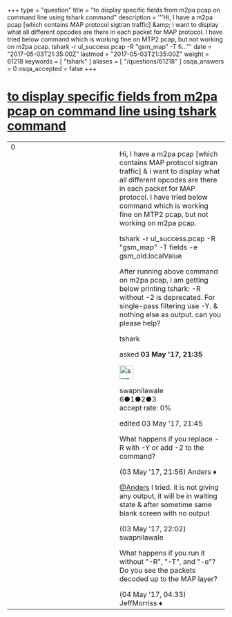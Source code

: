 +++
type = "question"
title = "to display specific fields from m2pa pcap on command line using tshark command"
description = '''Hi, I have a m2pa pcap [which contains MAP protocol sigtran traffic] &amp;amp; i want to display what all different opcodes are there in each packet for MAP protocol. I have tried below command which is working fine on MTP2 pcap, but not working on m2pa pcap. tshark -r ul_success.pcap -R &quot;gsm_map&quot; -T fi...'''
date = "2017-05-03T21:35:00Z"
lastmod = "2017-05-03T21:35:00Z"
weight = 61218
keywords = [ "tshark" ]
aliases = [ "/questions/61218" ]
osqa_answers = 0
osqa_accepted = false
+++

<div class="headNormal">

# [to display specific fields from m2pa pcap on command line using tshark command](/questions/61218/to-display-specific-fields-from-m2pa-pcap-on-command-line-using-tshark-command)

</div>

<div id="main-body">

<div id="askform">

<table id="question-table" style="width:100%;"><colgroup><col style="width: 50%" /><col style="width: 50%" /></colgroup><tbody><tr class="odd"><td style="width: 30px; vertical-align: top"><div class="vote-buttons"><div id="post-61218-score" class="post-score" title="current number of votes">0</div><div id="favorite-count" class="favorite-count"></div></div></td><td><div id="item-right"><div class="question-body"><p>Hi, I have a m2pa pcap [which contains MAP protocol sigtran traffic] &amp; i want to display what all different opcodes are there in each packet for MAP protocol. I have tried below command which is working fine on MTP2 pcap, but not working on m2pa pcap.</p><p>tshark -r ul_success.pcap -R "gsm_map" -T fields -e gsm_old.localValue</p><p>After running above command on m2pa pcap, i am getting below printing tshark: -R without -2 is deprecated. For single-pass filtering use -Y. &amp; nothing else as output. can you please help?</p></div><div id="question-tags" class="tags-container tags">tshark</div><div id="question-controls" class="post-controls"></div><div class="post-update-info-container"><div class="post-update-info post-update-info-user"><p>asked <strong>03 May '17, 21:35</strong></p><img src="https://secure.gravatar.com/avatar/bebac401dddf6f00ccece933fa717379?s=32&amp;d=identicon&amp;r=g" class="gravatar" width="32" height="32" alt="swapnilawale&#39;s gravatar image" /><p>swapnilawale<br />
<span class="score" title="6 reputation points">6</span><span title="1 badges"><span class="badge1">●</span><span class="badgecount">1</span></span><span title="2 badges"><span class="silver">●</span><span class="badgecount">2</span></span><span title="3 badges"><span class="bronze">●</span><span class="badgecount">3</span></span><br />
<span class="accept_rate" title="Rate of the user&#39;s accepted answers">accept rate:</span> <span title="swapnilawale has no accepted answers">0%</span></p></div><div class="post-update-info post-update-info-edited"><p>edited 03 May '17, 21:45</p></div></div><div id="comments-container-61218" class="comments-container"><span id="61219"></span><div id="comment-61219" class="comment"><div id="post-61219-score" class="comment-score"></div><div class="comment-text"><p>What happens if you replace -R with -Y or add -2 to the command?</p></div><div id="comment-61219-info" class="comment-info"><span class="comment-age">(03 May '17, 21:56)</span> Anders ♦</div></div><span id="61220"></span><div id="comment-61220" class="comment"><div id="post-61220-score" class="comment-score"></div><div class="comment-text"><p><a href="https://ask.wireshark.org/users/42/anders"></a><a href="https://ask.wireshark.org/users/42/anders">@Anders</a> I tried. it is not giving any output, it will be in waiting state &amp; after sometime same blank screen with no output</p></div><div id="comment-61220-info" class="comment-info"><span class="comment-age">(03 May '17, 22:02)</span> swapnilawale</div></div><span id="61225"></span><div id="comment-61225" class="comment"><div id="post-61225-score" class="comment-score"></div><div class="comment-text"><p>What happens if you run it without "-R", "-T", and "-e"? Do you see the packets decoded up to the MAP layer?</p></div><div id="comment-61225-info" class="comment-info"><span class="comment-age">(04 May '17, 04:33)</span> JeffMorriss ♦</div></div></div><div id="comment-tools-61218" class="comment-tools"></div><div class="clear"></div><div id="comment-61218-form-container" class="comment-form-container"></div><div class="clear"></div></div></td></tr></tbody></table>

</div>

</div>

